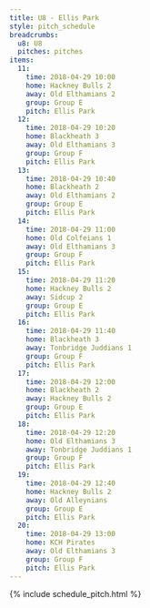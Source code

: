 ```yaml
---
title: U8 - Ellis Park
style: pitch_schedule
breadcrumbs:
  u8: U8
  pitches: pitches
items:
  11:
    time: 2018-04-29 10:00
    home: Hackney Bulls 2
    away: Old Elthamians 2
    group: Group E
    pitch: Ellis Park
  12:
    time: 2018-04-29 10:20
    home: Blackheath 3
    away: Old Elthamians 3
    group: Group F
    pitch: Ellis Park
  13:
    time: 2018-04-29 10:40
    home: Blackheath 2
    away: Old Elthamians 2
    group: Group E
    pitch: Ellis Park
  14:
    time: 2018-04-29 11:00
    home: Old Colfeians 1
    away: Old Elthamians 3
    group: Group F
    pitch: Ellis Park
  15:
    time: 2018-04-29 11:20
    home: Hackney Bulls 2
    away: Sidcup 2
    group: Group E
    pitch: Ellis Park
  16:
    time: 2018-04-29 11:40
    home: Blackheath 3
    away: Tonbridge Juddians 1
    group: Group F
    pitch: Ellis Park
  17:
    time: 2018-04-29 12:00
    home: Blackheath 2
    away: Hackney Bulls 2
    group: Group E
    pitch: Ellis Park
  18:
    time: 2018-04-29 12:20
    home: Old Elthamians 3
    away: Tonbridge Juddians 1
    group: Group F
    pitch: Ellis Park
  19:
    time: 2018-04-29 12:40
    home: Hackney Bulls 2
    away: Old Alleynians
    group: Group E
    pitch: Ellis Park
  20:
    time: 2018-04-29 13:00
    home: KCH Pirates
    away: Old Elthamians 3
    group: Group F
    pitch: Ellis Park
---
```


{% include schedule_pitch.html %}
